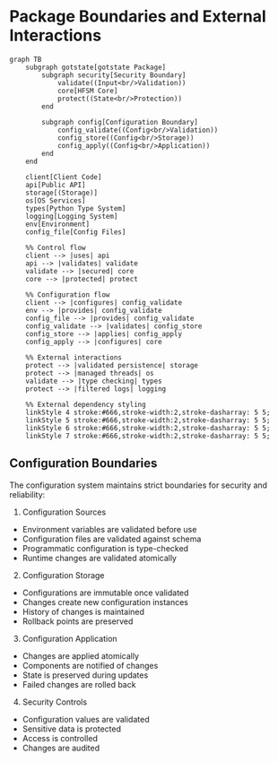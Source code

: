 # Package Boundaries and External Interactions

```mermaid
graph TB
    subgraph gotstate[gotstate Package]
        subgraph security[Security Boundary]
            validate((Input<br/>Validation))
            core[HFSM Core]
            protect((State<br/>Protection))
        end
        
        subgraph config[Configuration Boundary]
            config_validate((Config<br/>Validation))
            config_store((Config<br/>Storage))
            config_apply((Config<br/>Application))
        end
    end

    client[Client Code]
    api[Public API]
    storage[(Storage)]
    os[OS Services]
    types[Python Type System]
    logging[Logging System]
    env[Environment]
    config_file[Config Files]

    %% Control flow
    client --> |uses| api
    api --> |validates| validate
    validate --> |secured| core
    core --> |protected| protect
    
    %% Configuration flow
    client --> |configures| config_validate
    env --> |provides| config_validate
    config_file --> |provides| config_validate
    config_validate --> |validates| config_store
    config_store --> |applies| config_apply
    config_apply --> |configures| core
    
    %% External interactions
    protect --> |validated persistence| storage
    protect --> |managed threads| os
    validate --> |type checking| types
    protect --> |filtered logs| logging

    %% External dependency styling
    linkStyle 4 stroke:#666,stroke-width:2,stroke-dasharray: 5 5;
    linkStyle 5 stroke:#666,stroke-width:2,stroke-dasharray: 5 5;
    linkStyle 6 stroke:#666,stroke-width:2,stroke-dasharray: 5 5;
    linkStyle 7 stroke:#666,stroke-width:2,stroke-dasharray: 5 5;
```

## Configuration Boundaries

The configuration system maintains strict boundaries for security and reliability:

1. Configuration Sources

- Environment variables are validated before use
- Configuration files are validated against schema
- Programmatic configuration is type-checked
- Runtime changes are validated atomically

2. Configuration Storage

- Configurations are immutable once validated
- Changes create new configuration instances
- History of changes is maintained
- Rollback points are preserved

3. Configuration Application

- Changes are applied atomically
- Components are notified of changes
- State is preserved during updates
- Failed changes are rolled back

4. Security Controls

- Configuration values are validated
- Sensitive data is protected
- Access is controlled
- Changes are audited
